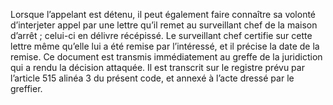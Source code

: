 Lorsque l’appelant est détenu, il peut également faire connaître sa volonté d’interjeter appel par une lettre qu’il remet au surveillant chef de la maison d’arrêt ; celui-ci en délivre récépissé.
Le surveillant chef certifie sur cette lettre même qu’elle lui a été remise par l’intéressé, et il précise la date de la remise.
Ce document est transmis immédiatement au greffe de la juridiction qui a rendu la décision attaquée. Il est transcrit sur le registre prévu par l’article 515 alinéa 3 du présent code, et annexé à l’acte dressé par le greffier.